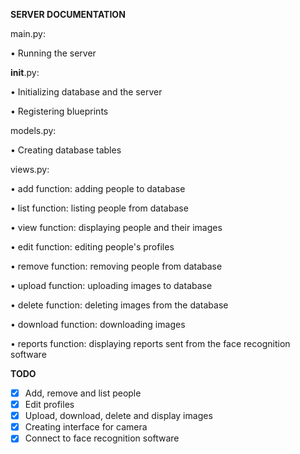 **SERVER DOCUMENTATION**


main.py:

  •	Running the server


__init__.py:

  •	Initializing database and the server

  •	Registering blueprints
  

models.py:

  •	Creating database tables


views.py:

  •	add function: adding people to database

  •	list function: listing people from database

  •	view function: displaying people and their images

  •	edit function: editing people's profiles

  •	remove function: removing people from database

  •	upload function: uploading images to database

  •	delete function: deleting images from the database

  •	download function: downloading images

  •	reports function: displaying reports sent from the face recognition software


**TODO**

- [x] Add, remove and list people
- [x] Edit profiles
- [x] Upload, download, delete and display images
- [x] Creating interface for camera
- [x] Connect to face recognition software
